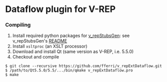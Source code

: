 # Dataflow plugin for V-REP

### Compiling

1. Install required python packages for [v_repStubsGen](https://github.com/fferri/v_repStubsGen): see v_repStubsGen's [README](https://github.com/fferri/v_repStubsGen/blob/master/README.md)
2. Install `xsltproc` (an XSLT processor)
3. Download and install Qt (same version as V-REP, i.e. 5.5.0)
4. Checkout and compile
```
$ git clone --recursive https://github.com/fferri/v_repExtDataflow.git
$ /path/to/Qt5.5.0/5.5/.../bin/qmake v_repExtDataflow.pro
$ make
```
